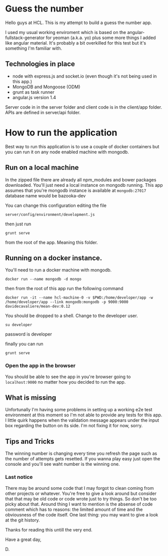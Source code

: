 # Guess the number

Hello guys at HCL. This is my attempt to build a guess the number app.

I used my usual working enviroment which is based on the angular-fullstack-generator for yeoman (a.k.a. yo) plus some more things I added like angular material. It's probably a bit overkilled for this test but it's something I'm familiar with.

## Technologies in place

- node with express.js and socket.io (even though it's not being used in this app.)
- MongoDB and Mongoose (ODM)
- grunt as task runner
- angular.js version 1.4

Server code in in the server folder and client code is in the client/app folder. APIs are defined in server/api folder.

# How to run the application
Best way to run this application is to use a couple of docker containers but you can run it on any node enabled machine with mongodb.


## Run on a local machine

In the zipped file there are already all npm_modules and bower packages downloaded. You'll just need a local instance on mongodb running.
This app assumes that you're mongodb instance is available at
``` mongodb:27017 ```
database name would be bazooka-dev

You can change this configuration editing the file

``` server/config/environment/development.js ```

then just run

``` grunt serve ```

from the root of the app. Meaning this folder.

## Running on a docker instance.

You'll need to run a docker machine with mongodb.

``` docker run --name mongodb -d mongo  ```

then from the root of this app run the following command

``` docker run -it --name hcl-machine-0 -v $PWD:/home/developer/app -w /home/developer/app --link mongodb:mongodb -p 9000:9000 davidecavaliere/mean-dev:0.12 ```

You should be dropped to a shell. Change to the developer user.

``` su developer ```

password is developer

finally you can run

``` grunt serve ```

### Open the app in the browser

You should be able to see the app in you're browser going to  ``localhost:9000`` no matter how you decided to run the app.

## What is missing
Unfortunally I'm having some problems in setting up a working e2e test environment at this moment so I'm not able to provide any tests for this app.
I little quirk happens when the validation message appears under the input box regarding the button on its side. I'm not fixing it for now, sorry.

## Tips and Tricks
The winning number is changing every time you refresh the page such as the number of attempts gets resetted.
If you wanna play easy just open the console and you'll see waht number is the winning one.

### Last notice
There may be around some code that I may forgot to clean coming from other projects or whatever. You're free to give a look around but consider that that may be old code or code wrote just to try things. So don't be too picky about that.
Around thing I want to mention is the absense of code comment which has to reasons: the limited amount of time and the obviousness of the code itself.
One last thing: you may want to give a look at the git history.

Thanks for reading this untill the very end.

Have a great day,

D.

